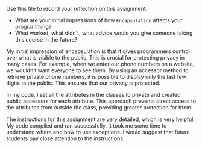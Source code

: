 Use this file to record your reflection on this assignment.

- What are your initial impressions of how `Encapsulation` affects your programming?
- What worked, what didn't, what advice would you give someone taking this course in the future?

My initial impression of encapsulation is that it gives programmers control over what is visible to the public. This is crucial for protecting privacy in many cases. For example, when we enter our phone numbers on a website, we wouldn’t want everyone to see them. By using an accessor method to retrieve private phone numbers, it is possible to display only the last few digits to the public. This ensures that our privacy is protected.

In my code, I set all the attributes in the classes to private and created public accessors for each attribute. This approach prevents direct access to the attributes from outside the class, providing greater protection for them.

The instructions for this assignment are very detailed, which is very helpful. My code compiled and ran successfully. It took me some time to understand where and how to use exceptions. I would suggest that future students pay close attention to the instructions.

